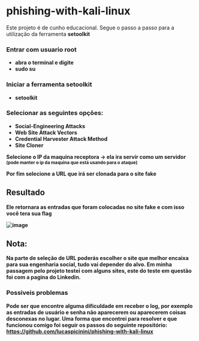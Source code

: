 # phishing-with-kali-linux

Este projeto é de cunho educacional.
Segue o passo a passo para a utilização da ferramenta <strong>setoolkit<strong>

### Entrar com usuario root
  
  - abra o terminal e digite
  - sudo su
 
### Iniciar a ferramenta setoolkit
 
  - setoolkit

###  Selecionar as seguintes opções:

  - Social-Engineering Attacks
  - Web Site Attack Vectors
  - Credential Harvester Attack Method
  - Site Cloner

 Selecione o IP da maquina receptora -> ela ira servir como um servidor <sub>(pode manter o ip da maquina que está usando para o ataque)</sub>
 
 Por fim selecione a URL que irá ser clonada para o site fake

 ## Resultado

 Ele retornara as entradas que foram colocadas no site fake e com isso você tera sua flag

 ![image](https://github.com/Lkbsst/phishing-with-kali-linux/assets/131914485/aba9b330-960b-4036-ace8-e9424faf7c22)

 ## Nota: 
 Na parte de seleção de URL poderás escolher o site que melhor encaixa para sua engenharia social, tudo vai depender do alvo.
 Em minha passagem pelo projeto testei com alguns sites, este do teste em questão foi com a pagina do Linkedin.

 ### Possiveis problemas

 Pode ser que encontre alguma dificuldade em receber o log, por exemplo as entradas de usuário e senha não aparecerem ou aparecerem coisas desconexas no lugar.
 Uma forma que encontrei para resolver e que funcionou comigo foi seguir os passos do seguinte repositório:
 https://github.com/lucaspicinini/phishing-with-kali-linux
 


